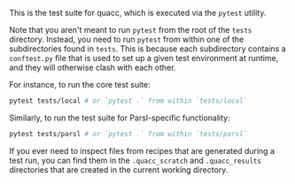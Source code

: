 This is the test suite for quacc, which is executed via the `pytest` utility.

Note that you aren't meant to run `pytest` from the root of the `tests` directory. Instead, you need to run `pytest` from within one of the subdirectories found in `tests`. This is because each subdirectory contains a `conftest.py` file that is used to set up a given test environment at runtime, and they will otherwise clash with each other.

For instance, to run the core test suite:

```bash
pytest tests/local # or `pytest .` from within `tests/local`
```

Similarly, to run the test suite for Parsl-specific functionality:

```bash
pytest tests/parsl # or `pytest .` from within `tests/parsl`
```

If you ever need to inspect files from recipes that are generated during a test run, you can find them in the `.quacc_scratch` and `.quacc_results` directories that are created in the current working directory.
